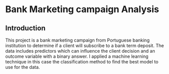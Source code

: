 # Bank Marketing campaign Analysis

## Introduction
This project is a bank marketing campaign from Portuguese banking institution to determine if a client will subscribe to a bank term deposit. The data includes predictors which can influence the client decision and an outcome variable with a binary answer. I applied a machine learning technique in this case the classification method to find the best model to use for the data. 
